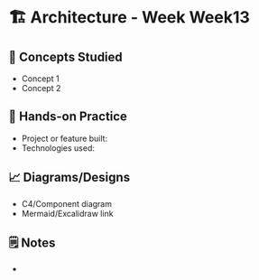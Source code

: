 # 🏗️ Architecture - Week Week13

## 🧠 Concepts Studied
- Concept 1
- Concept 2

## 🔧 Hands-on Practice
- Project or feature built:
- Technologies used:

## 📈 Diagrams/Designs
- C4/Component diagram
- Mermaid/Excalidraw link

## 🗒️ Notes
- 
